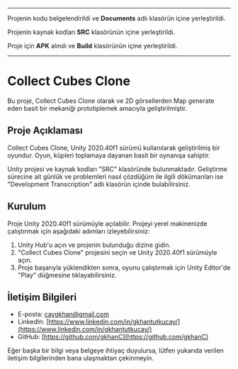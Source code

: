 ***
Projenin kodu belgelendirildi ve **Documents** adlı klasörün içine yerleştirildi.

Projenin kaynak kodları **SRC** klasörünün içine yerleştirildi.

Proje için **APK** alındı ve **Build** klasörünün içine yerleştirildi.

***
# Collect Cubes Clone

Bu proje,  Collect Cubes Clone olarak ve 2D görsellerden Map generate eden basit bir mekaniği prototiplemek amacıyla geliştirilmiştir.

## Proje Açıklaması

Collect Cubes Clone, Unity 2020.40f1 sürümü kullanılarak geliştirilmiş bir oyundur. Oyun, küpleri toplamaya dayanan basit bir oynanışa sahiptir.

Unity projesi ve kaynak kodları "SRC" klasöründe bulunmaktadır. Geliştirme sürecine ait günlük ve problemleri nasıl çözdüğüm ile ilgili dökümanları ise "Development Transcription" adlı klasörün içinde bulabilirsiniz.

## Kurulum

Proje Unity 2020.40f1 sürümüyle açılabilir. Projeyi yerel makinenizde çalıştırmak için aşağıdaki adımları izleyebilirsiniz:

1. Unity Hub'u açın ve projenin bulunduğu dizine gidin.
2. "Collect Cubes Clone" projesini seçin ve Unity 2020.40f1 sürümüyle açın.
3. Proje başarıyla yüklendikten sonra, oyunu çalıştırmak için Unity Editor'de "Play" düğmesine tıklayabilirsiniz.

## İletişim Bilgileri

- E-posta: caygkhan@gmail.com
- LinkedIn: [https://www.linkedin.com/in/gkhantutkucay/](https://www.linkedin.com/in/gkhantutkucay/)
- GitHub: [https://github.com/gkhanC](https://github.com/gkhanC)


Eğer başka bir bilgi veya belgeye ihtiyaç duyulursa, lütfen yukarıda verilen iletişim bilgilerinden bana ulaşmaktan çekinmeyin.